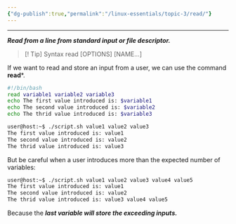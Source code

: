 ```yaml
---
{"dg-publish":true,"permalink":"/linux-essentials/topic-3/read/"}
---
```


---
___Read from a line from standard input or file descriptor.___

> [! Tip] Syntax
	 read [OPTIONS] [NAME...]

If we want to read and store an input from a user, we can use the command **read***.
```bash
#!/bin/bash
read variable1 variable2 variable3
echo The first value introduced is: $variable1
echo The second value introduced is: $variable2
echo The thrid value introduced is: $variable3
```

```bash
user@host:~$ ./script.sh value1 value2 value3
The first value introduced is: value1
The second value introduced is: value2
The thrid value introduced is: value3
```

But be careful when a user introduces more than the expected number of variables:
```bash
user@host:~$ ./script.sh value1 value2 value3 value4 value5
The first value introduced is: value1
The second value introduced is: value2
The thrid value introduced is: value3 value4 value5
```

Because the ___last variable will store the exceeding inputs.___
